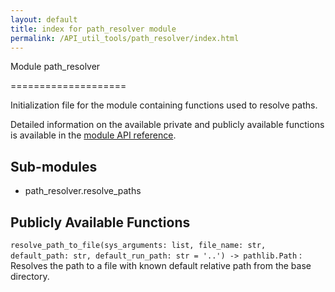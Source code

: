 ```yaml
---
layout: default
title: index for path_resolver module
permalink: /API_util_tools/path_resolver/index.html
---
```


Module path_resolver

====================

Initialization file for the module containing functions used to resolve paths.

Detailed information on the available private and publicly available functions is available in the [module API reference](resolve_paths.html).

Sub-modules
-----------

* path_resolver.resolve_paths

Publicly Available Functions
----------------------------

`resolve_path_to_file(sys_arguments: list, file_name: str, default_path: str, default_run_path: str = '..') -> pathlib.Path`
:   Resolves the path to a file with known default relative path from the base directory.
